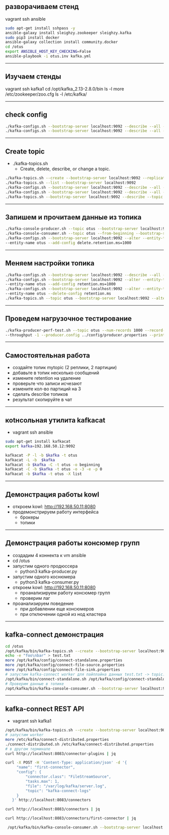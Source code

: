 ## разворачиваем стенд

vagrant ssh ansible

```bash
sudo apt-get install sshpass -y
ansible-galaxy install sleighzy.zookeeper sleighzy.kafka
sudo pip3 install docker
ansible-galaxy collection install community.docker
cd /otus
export ANSIBLE_HOST_KEY_CHECKING=False
ansible-playbook -i otus.inv kafka.yml
```

---

## Изучаем стенды

vagrant ssh kafka1
cd /opt/kafka_2.13-2.8.0/bin
ls -l
more /etc/zookeeper/zoo.cfg
ls -l /etc/kafka/

---

## check config 

```bash
./kafka-configs.sh --bootstrap-server localhost:9092 --describe --all --entity-type brokers
./kafka-configs.sh --bootstrap-server localhost:9092 --describe --all --broker 1 
```
---

## Create topic

- ./kafka-topics.sh
    - Create, delete, describe, or change a topic.

```bash
./kafka-topics.sh --create --bootstrap-server localhost:9092 --replication-factor 3 --partitions 3 --topic otus
./kafka-topics.sh --list --bootstrap-server localhost:9092
./kafka-configs.sh --bootstrap-server localhost:9092 --describe --all --entity-type topics
./kafka-configs.sh --bootstrap-server localhost:9092 --describe --all --topic otus
./kafka-topics.sh --bootstrap-server localhost:9092 --describe --topic otus

```

---
## Запишем и прочитаем данные из топика

```bash
./kafka-console-producer.sh --topic otus --bootstrap-server localhost:9092
./kafka-console-consumer.sh --topic otus --from-beginning --bootstrap-server localhost:9092
./kafka-configs.sh --bootstrap-server localhost:9092 --alter --entity-type topics \
--entity-name otus --add-config delete.retention.ms=1000
```

---

## Меняем настройки топика

```bash
./kafka-configs.sh --bootstrap-server localhost:9092 --describe --all --topic otus | grep retention
./kafka-configs.sh --bootstrap-server localhost:9092 --alter --entity-type topics \
--entity-name otus --add-config retention.ms=1000
./kafka-configs.sh --bootstrap-server localhost:9092 --alter --entity-type topics \
--entity-name otus --delete-config retention.ms
./kafka-topics.sh --topic otus --bootstrap-server localhost:9092 --alter --partitions 5
```

---

## Проведем нагрузочное тестирование

```bash
./kafka-producer-perf-test.sh --topic otus --num-records 1000 --record-size 1000 \
--throughput -1 --producer.config ../config/producer.properties --print-metrics
```

---

## Самостоятельная работа

- создайте топик mytopic (2 реплики, 2 партиции)
- добавьте в топик несколько сообщений 
- измените retention на удаление
- проверьте что записи исчезают
- измените кол-во партиций на 3
- сделать describe топиков
- результат скопируйте в чат

---

## коtнсольная утилита kafkacat 

- vagrant ssh ansible

```bash
sudo apt-get install kafkacat
export kafka=192.168.50.12:9092

kafkacat -P -l -b $kafka -t otus 
kafkacat -L -b  $kafka
kafkacat -b $kafka -C -t otus -o beginning 
kafkacat -C -b $kafka -t otus -o -3 -e -p 0
kafkacat -b $kafka -t otus -X list
```

---

## Демонстрация работы kowl

- откроем kowl: http://192.168.50.11:8080
- продемонстрируем работу интерфейса
    - брокеры
    - топики

---

## Демонстрация работы консюмер групп

- создадим 4 коннекта к vm  ansible
- cd /otus
- запустим одного продюссера
    - python3 kafka-producer.py
- запустим одного коснюмера
    - python3 kafka-consumer.py
- откроем kowl: http://192.168.50.11:8080
    - проанализируем работу консюмер групп
    - проверим лаг
- проанализируем поведение 
    - при добавлении еще консюмеров
    - при отключении одной из нод кластера

---

## kafka-connect демонстрация

```bash
cd /otus
/opt/kafka/bin/kafka-topics.sh --create --bootstrap-server localhost:9092 --replication-factor 3 --partitions 3 --topic connect-test
echo -e "foo\nbar" > test.txt
more /opt/kafka/config/connect-standalone.properties
more /opt/kafka/config/connect-file-source.properties
more /opt/kafka/config/connect-file-sink.properties
# запустим kafka-connect worker для пайплайна данных test.txt -> topic: connect-test -> test.sink.txt
/opt/kafka/bin/connect-standalone.sh /opt/kafka/config/connect-standalone.properties /opt/kafka/config/connect-file-source.properties /opt/kafka/config/connect-file-sink.properties
# Проверим данные в топике
/opt/kafka/bin/kafka-console-consumer.sh --bootstrap-server localhost:9092 --topic connect-test --from-beginning
```

---

## kafka-connect REST API

- vagrant ssh kafka1
```bash
/opt/kafka/bin/kafka-topics.sh --create --bootstrap-server localhost:9092 --replication-factor 3 --partitions 3 --topic kafka-connect-logs
# запустим worker
more /etc/kafka/connect-distributed.properties
./connect-distributed.sh /etc/kafka/connect-distributed.properties
# в другом терминале
curl http://localhost:8083/connector-plugins | jq

curl -X POST -H 'Content-Type: application/json' -d '{
     "name": "first-connector",
     "config": {
         "connector.class": "FileStreamSource",
         "tasks.max": 1,
         "file": "/var/log/kafka/server.log",
         "topic": "kafka-connect-logs"
     }
   }' http://localhost:8083/connectors

curl http://localhost:8083/connectors | jq

curl http://localhost:8083/connectors/first-connector | jq

 /opt/kafka/bin/kafka-console-consumer.sh --bootstrap-server localhost:9092 --topic kafka-connect-logs --from-beginning
```
